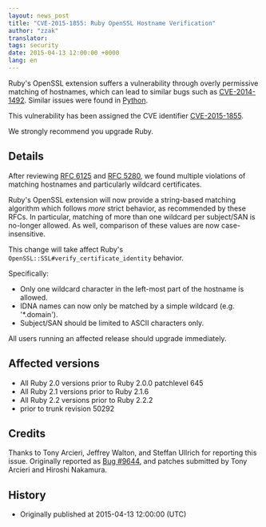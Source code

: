 ```yaml
---
layout: news_post
title: "CVE-2015-1855: Ruby OpenSSL Hostname Verification"
author: "zzak"
translator:
tags: security
date: 2015-04-13 12:00:00 +0000
lang: en
---
```


Ruby's OpenSSL extension suffers a vulnerability through overly permissive matching of hostnames, which can lead to similar bugs such as [CVE-2014-1492][CVE-2014-1492]. Similar issues were found in [Python][python-hostname-bug].

This vulnerability has been assigned the CVE identifier [CVE-2015-1855][CVE-2015-1855].

We strongly recommend you upgrade Ruby.

## Details

After reviewing [RFC 6125][RFC-6125] and [RFC 5280][RFC-5280], we found multiple violations of matching hostnames and particularly wildcard certificates.

Ruby's OpenSSL extension will now provide a string-based matching algorithm which follows _more_ strict behavior, as recommended by these RFCs. In particular, matching of more than one wildcard per subject/SAN is no-longer allowed. As well, comparison of these values are now case-insensitive.

This change will take affect Ruby's `OpenSSL::SSL#verify_certificate_identity` behavior.

Specifically:

* Only one wildcard character in the left-most part of the hostname is allowed.
* IDNA names can now only be matched by a simple wildcard (e.g. '\*.domain').
* Subject/SAN should be limited to ASCII characters only.

All users running an affected release should upgrade immediately.

## Affected versions

* All Ruby 2.0 versions prior to Ruby 2.0.0 patchlevel 645
* All Ruby 2.1 versions prior to Ruby 2.1.6
* All Ruby 2.2 versions prior to Ruby 2.2.2
* prior to trunk revision 50292

## Credits

Thanks to Tony Arcieri, Jeffrey Walton, and Steffan Ullrich for reporting this issue. Originally reported as [Bug #9644][Bug-9644], and patches submitted by Tony Arcieri and Hiroshi Nakamura.

## History

* Originally published at 2015-04-13 12:00:00 (UTC)

[CVE-2014-1492]: https://bugzilla.mozilla.org/show_bug.cgi?id=903885
[python-hostname-bug]: https://bugs.python.org/issue17997
[CVE-2015-1855]: http://cve.mitre.org/cgi-bin/cvename.cgi?name=CVE-2015-1855
[RFC-6125]: https://tools.ietf.org/html/rfc6125
[RFC-5280]: https://tools.ietf.org/html/rfc5280
[Bug-9644]: https://bugs.ruby-lang.org/issues/9644


